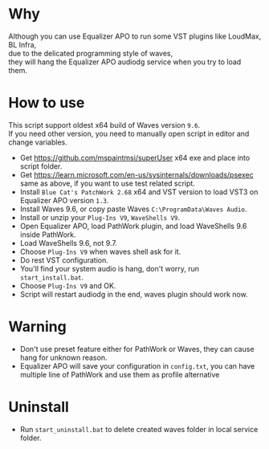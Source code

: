 # Why

Although you can use Equalizer APO to run some VST plugins like LoudMax, BL Infra,  
due to the delicated programming style of waves,  
they will hang the Equalizer APO audiodg service when you try to load them.

# How to use

This script support oldest x64 build of Waves version `9.6`.  
If you need other version, you need to manually open script in editor and change variables.

- Get https://github.com/mspaintmsi/superUser x64 exe and place into script folder.
- Get https://learn.microsoft.com/en-us/sysinternals/downloads/psexec same as above, if you want to use test related script.
- Install `Blue Cat's PatchWork 2.68` x64 and VST version to load VST3 on Equalizer APO version `1.3`.
- Install Waves 9.6, or copy paste Waves `C:\ProgramData\Waves Audio`.
- Install or unzip your `Plug-Ins V9`, `WaveShells V9`.
- Open Equalizer APO, load PathWork plugin, and load WaveShells 9.6 inside PathWork.
- Load WaveShells 9.6, not 9.7.
- Choose `Plug-Ins V9` when waves shell ask for it.
- Do rest VST configuration.
- You'll find your system audio is hang, don't worry, run `start_install.bat`.
- Choose `Plug-Ins V9` and OK.
- Script will restart audiodg in the end, waves plugin should work now.

# Warning
- Don't use preset feature either for PathWork or Waves, they can cause hang for unknown reason.
- Equalizer APO will save your configuration in `config.txt`, you can have multiple line of PathWork and use them as profile alternative

# Uninstall
- Run `start_uninstall.bat` to delete created waves folder in local service folder.
